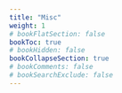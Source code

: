 ```yaml
---
title: "Misc"
weight: 1
# bookFlatSection: false
bookToc: true
# bookHidden: false
bookCollapseSection: true
# bookComments: false
# bookSearchExclude: false
---
```

